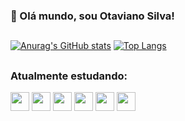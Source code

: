 ### 👋 Olá mundo, sou Otaviano Silva!

##

[![Anurag's GitHub stats](https://github-readme-stats.vercel.app/api?username=OtavianoSilva&show_icons=true&theme=midnight-purple)](https://github.com/anuraghazra/github-readme-stats)
[![Top Langs](https://github-readme-stats.vercel.app/api/top-langs/?username=OtavianoSilva&layout=donut&theme=midnight-purple&hide=PowerShell, )](https://github.com/anuraghazra/github-readme-stats)

##

### Atualmente estudando:
<div class='flex-container'>
  
  <img src="https://cdn.jsdelivr.net/gh/devicons/devicon/icons/python/python-plain.svg" height=30, width=30 />
  <img src="https://cdn.jsdelivr.net/gh/devicons/devicon/icons/django/django-plain.svg" height=30, width=30 />
  <img src="https://cdn.jsdelivr.net/gh/devicons/devicon/icons/html5/html5-plain.svg" height=30, width=30 />
  <img src="https://cdn.jsdelivr.net/gh/devicons/devicon/icons/css3/css3-plain.svg" height=30, width=30 />
  <img src="https://cdn.jsdelivr.net/gh/devicons/devicon/icons/javascript/javascript-plain.svg" height=30, width=30 />
  <img src="https://cdn.jsdelivr.net/gh/devicons/devicon/icons/git/git-plain.svg" height=30, width=30 />
  
</div>
